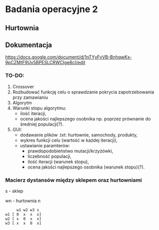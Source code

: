 # Badania operacyjne 2
## Hurtownia
## Dokumentacja
https://docs.google.com/document/d/1nTYyFvVB-BnhqwKx-9pCZMtF9Uv5BPESLCRWCIge8cI/edit

### TO-DO:
1. Crossover
2. Rozbudować funkcję celu o sprawdzanie pokrycia zapotrzebowania przy zamawianiu
3. Algorytm
4. Warunki stopu algorytmu:
    - ilość iteracji,
    - ocena jakości najlepszego osobnika np. poprzez prównanie do średniej populacji(?).
5. GUI:
    - dodawanie plików .txt: hurtownie, samochody, produkty,
    - wykres funkcji celu (wartość w każdej iteracji),
    - ustawianie paramterów:
         - prawdopodobieństwo mutacji/krzyżówki,
         - liczebność populacji,
         - ilość iteracji (warunek stopu),
         - ocena jakości najlepszego osobnika (warunek stopu)(?).


### Macierz dystansów między sklepem oraz hurtowniami
s - sklep

wn - hurtownia n

         w1 w2 w3 s
    w1 [ 0  x  x  x]
    w2 [ x  0  x  x]
    w3 [ x  x  0  x]

